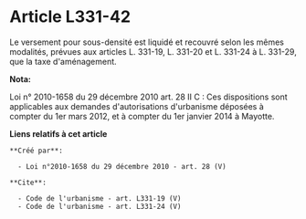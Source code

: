 # Article L331-42

Le versement pour sous-densité est liquidé et recouvré selon les mêmes modalités, prévues aux articles L. 331-19, L. 331-20
et L. 331-24 à L. 331-29, que la taxe d'aménagement.

**Nota:**

Loi n° 2010-1658 du 29 décembre 2010 art. 28 II C : Ces dispositions sont applicables aux demandes d'autorisations
d'urbanisme déposées à compter du 1er mars 2012, et à compter du 1er janvier 2014 à Mayotte.

**Liens relatifs à cet article**

	**Créé par**:

	  - Loi n°2010-1658 du 29 décembre 2010 - art. 28 (V)

	**Cite**:

	  - Code de l'urbanisme - art. L331-19 (V)
	  - Code de l'urbanisme - art. L331-24 (V)
